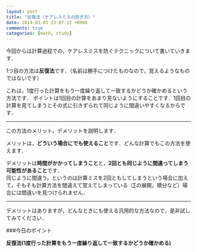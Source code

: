 ```yaml
---
layout: post
title: "反復法（ケアレスミスの防ぎ方）"
date: 2014-03-03 23:07:22 +0900
comments: true
categories: [math, study]
---
```


今回からは計算過程での，ケアレスミスを防ぐテクニックについて書いていきます．

1つ目の方法は**反復法**です．（名前は勝手につけたものなので，覚えるようなものではないです）


これは，1度行った計算をもう一度繰り返して一致するかどうか確かめるという方法です．  ポイントは1回目の計算をあまり見ないようにすることです．1回目の計算を見てしまうとその式に引きずられて同じように間違いやすくなるからです．

***

この方法のメリット，デメリットを説明します．

<!-- more -->

メリットは，**どういう場合にでも使えること**です．どんな計算でもこの方法を使えます．

デメリットは**時間がかかってしまうこと**と，**2回とも同じように間違ってしまう可能性があること**です．  
同じように間違う，というのは計算ミスを2回ともしてしまうという場合に加えて，そもそも計算方法を間違えて覚えてしまっている（∑の展開，積分など）場合には間違いを見つけられません．

***

デメリットはありますが，どんなときにも使える汎用的な方法なので，是非試してみてください．

###今日のポイント

**反復法(1度行った計算をもう一度繰り返して一致するかどうか確かめる)**